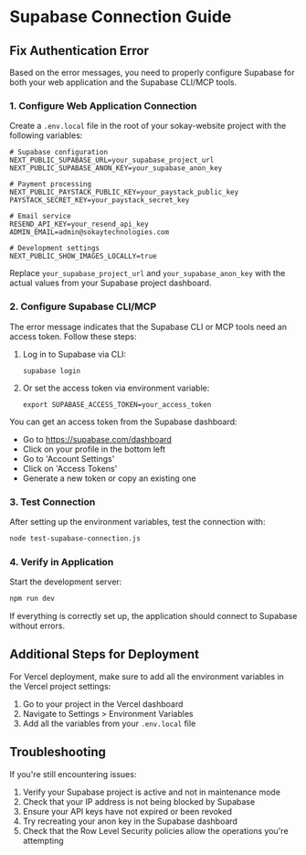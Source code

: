 # Supabase Connection Guide

## Fix Authentication Error

Based on the error messages, you need to properly configure Supabase for both your web application and the Supabase CLI/MCP tools.

### 1. Configure Web Application Connection

Create a `.env.local` file in the root of your sokay-website project with the following variables:

```
# Supabase configuration
NEXT_PUBLIC_SUPABASE_URL=your_supabase_project_url
NEXT_PUBLIC_SUPABASE_ANON_KEY=your_supabase_anon_key

# Payment processing
NEXT_PUBLIC_PAYSTACK_PUBLIC_KEY=your_paystack_public_key
PAYSTACK_SECRET_KEY=your_paystack_secret_key

# Email service
RESEND_API_KEY=your_resend_api_key
ADMIN_EMAIL=admin@sokaytechnologies.com

# Development settings
NEXT_PUBLIC_SHOW_IMAGES_LOCALLY=true
```

Replace `your_supabase_project_url` and `your_supabase_anon_key` with the actual values from your Supabase project dashboard.

### 2. Configure Supabase CLI/MCP

The error message indicates that the Supabase CLI or MCP tools need an access token. Follow these steps:

1. Log in to Supabase via CLI:
   ```
   supabase login
   ```

2. Or set the access token via environment variable:
   ```
   export SUPABASE_ACCESS_TOKEN=your_access_token
   ```

You can get an access token from the Supabase dashboard:
- Go to https://supabase.com/dashboard
- Click on your profile in the bottom left
- Go to 'Account Settings'
- Click on 'Access Tokens'
- Generate a new token or copy an existing one

### 3. Test Connection

After setting up the environment variables, test the connection with:

```bash
node test-supabase-connection.js
```

### 4. Verify in Application

Start the development server:

```bash
npm run dev
```

If everything is correctly set up, the application should connect to Supabase without errors.

## Additional Steps for Deployment

For Vercel deployment, make sure to add all the environment variables in the Vercel project settings:

1. Go to your project in the Vercel dashboard
2. Navigate to Settings > Environment Variables
3. Add all the variables from your `.env.local` file

## Troubleshooting

If you're still encountering issues:

1. Verify your Supabase project is active and not in maintenance mode
2. Check that your IP address is not being blocked by Supabase
3. Ensure your API keys have not expired or been revoked
4. Try recreating your anon key in the Supabase dashboard
5. Check that the Row Level Security policies allow the operations you're attempting 